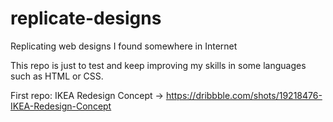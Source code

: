 # replicate-designs
Replicating web designs I found somewhere in Internet

This repo is just to test and keep improving my skills in some languages such as HTML or CSS. 

First repo: IKEA Redesign Concept -> https://dribbble.com/shots/19218476-IKEA-Redesign-Concept